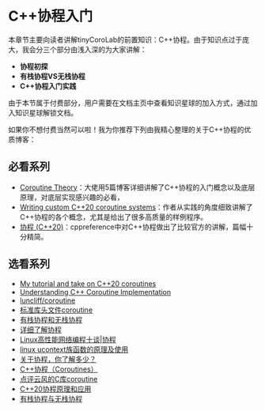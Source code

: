 # C++协程入门

本章节主要向读者讲解tinyCoroLab的前置知识：C++协程。由于知识点过于庞大，我会分三个部分由浅入深的为大家讲解：

- **协程初探**
- **有栈协程VS无栈协程**
- **C++协程入门实践**

由于本节属于付费部分，用户需要在文档主页中查看知识星球的加入方式，通过加入知识星球解锁文档。

如果你不想付费当然可以啦！我为你推荐下列由我精心整理的关于C++协程的优质博客：

## 必看系列

- [Coroutine Theory](https://lewissbaker.github.io/)：大佬用5篇博客详细讲解了C++协程的入门概念以及底层原理，对底层实现感兴趣的必看，
- [Writing custom C++20 coroutine systems](https://www.chiark.greenend.org.uk/~sgtatham/quasiblog/coroutines-c++20/)：作者从实践的角度细致讲解了C++协程的各个概念，尤其是给出了很多高质量的样例程序。
- [协程 (C++20)](https://cppreference.cn/w/cpp/language/coroutines)：cppreference中对C++协程做出了比较官方的讲解，篇幅十分精简。

## 选看系列

- [My tutorial and take on C++20 coroutines](https://www.scs.stanford.edu/~dm/blog/c++-coroutines.html#compiling-code-using-coroutines)
- [Understanding C++ Coroutine Implementation](https://medium.com/@AlexanderObregon/understanding-c-coroutine-implementation-8e6e5a2c3edd)
- [luncliff/coroutine](https://luncliff.github.io/coroutine/)
- [标准库头文件coroutine](https://cppreference.cn/w/cpp/header/coroutine)
- [有栈协程和无栈协程](https://cloud.tencent.com/developer/article/1888257)
- [详细了解协程](https://zhuanlan.zhihu.com/p/535658398)
- [Linux高性能网络编程十谈|协程](https://zhuanlan.zhihu.com/p/648556418)
- [linux ucontext族函数的原理及使用](https://blog.csdn.net/chenzhjlf/article/details/124606523)
- [关于协程，你了解多少？](https://www.kepuchina.cn/article/articleinfo?business_type=100&ar_id=478676)
- [C++协程（Coroutines）](https://ovea-y.cn/cpp_coroutine_20/)
- [点评云风的C库coroutine](https://microcai.org/2024/12/16/dig-into-coroutine-lib.html)
- [C++20协程原理和应用](https://zhuanlan.zhihu.com/p/497224333)
- [有栈协程与无栈协程](https://zhuanlan.zhihu.com/p/330606651)
